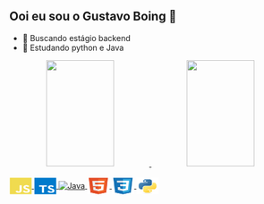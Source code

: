 ## Ooi eu sou o Gustavo Boing 👋

- 🔭 Buscando estágio backend
- 🌱 Estudando python e Java

<div align="center">
  <a href="https://github.com/GustavoBoing">
  <img height="190em" width="49%" src="https://github-readme-stats.vercel.app/api?username=gustavoboing&show_icons=true&theme=dark&card_width=480px&include_all_commits=true&count_private=true"/>
  <img height="190em" width="49%" src="https://github-readme-stats.vercel.app/api/top-langs/?username=gustavoboing&layout=compact&card_width=480px&langs_count=7&theme=dark"/>
</div>
</div>
<div style="display: inline_block"><br>
  <img align="center" alt="Js" height="30" width="40" src="https://raw.githubusercontent.com/devicons/devicon/master/icons/javascript/javascript-plain.svg">
  <img align="center" alt="Ts" height="30" width="40" src="https://raw.githubusercontent.com/devicons/devicon/master/icons/typescript/typescript-plain.svg">
  <img align="center" alt="Java" height="30" width="40" src="https://www.vectorlogo.zone/logos/java/java-vertical.svg](https://www.vectorlogo.zone/logos/java/java-horizontal.svg)">
  <img align="center" alt="HTML" height="30" width="40" src="https://raw.githubusercontent.com/devicons/devicon/master/icons/html5/html5-original.svg">
  <img align="center" alt="CSS" height="30" width="40" src="https://raw.githubusercontent.com/devicons/devicon/master/icons/css3/css3-original.svg">
  <img align="center" alt="Python" height="30" width="40" src="https://raw.githubusercontent.com/devicons/devicon/master/icons/python/python-original.svg">
</div>
